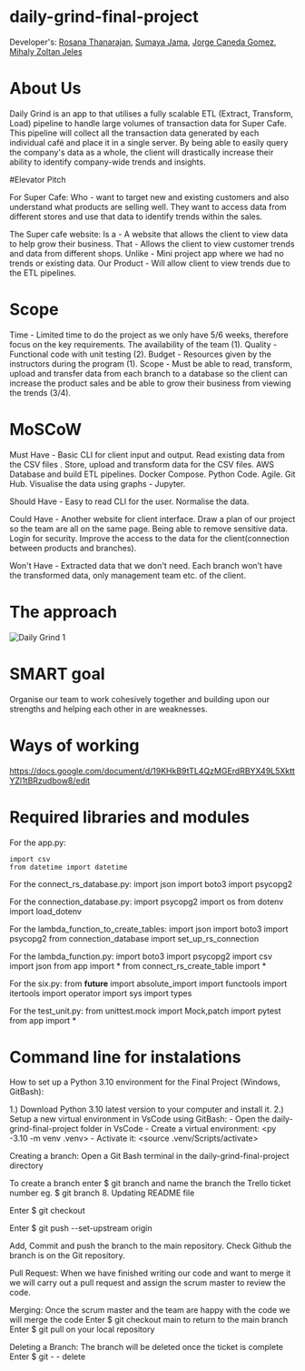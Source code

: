 # daily-grind-final-project


Developer's: 
[Rosana Thanarajan](https://github.com/rosana-t),
[Sumaya Jama](https://github.com/sumayaja),
[Jorge Caneda Gomez](https://github.com/jorgecaneda),
[Mihaly Zoltan Jeles](https://github.com/MihalyJeles)

# About Us

Daily Grind is an app to that utilises a fully scalable ETL (Extract, Transform, Load) pipeline to handle large
volumes of transaction data for Super Cafe. This pipeline will collect all the transaction data generated by each individual café and place it
in a single server. By being able to easily query the company's data as a whole, the client will drastically increase their ability to identify company-wide trends and insights.


#Elevator Pitch

For Super Cafe:
Who - want to target new and existing customers and also understand what products are selling well. They want to access data from different stores and use that data to identify trends within the sales.

The Super cafe website:
Is a  - A website that allows the client to view data to help grow their business.
That - Allows the client to view customer trends and data from different shops.
Unlike - Mini project app where we had no trends or existing data.
Our Product - Will allow client to view trends due to the ETL pipelines. 

# Scope
Time - Limited time to do the project as we only have 5/6 weeks, therefore focus on the key requirements. The availability of the team (1).
Quality - Functional code with unit testing (2).
Budget - Resources given by the instructors during the program (1).
Scope - Must be able to read, transform, upload and transfer data from each branch to a database so the client can increase the product sales and be able to grow their business from viewing the trends (3/4).

# MoSCoW

Must Have -
Basic CLI for client input and output.
Read existing data from the CSV files .
Store, upload and transform data for the CSV files.
AWS Database and build ETL pipelines.
Docker Compose.
Python Code.
Agile.
Git Hub.
Visualise the data using graphs - Jupyter.

Should Have - 
Easy to read CLI for the user.
Normalise the data.

Could Have - 
Another website for client interface.
Draw a plan of our project so the team are all on the same page.
Being able to remove sensitive data.
Login for security.
Improve the access to the data for the client(connection between products and branches).

Won't Have - 
Extracted data that we don't need.
Each branch won’t have the transformed data, only management team etc. of the client.

# The approach
![Daily Grind 1](https://user-images.githubusercontent.com/127961119/231802098-93dc852a-dcda-4a7b-9156-9619b74946ad.png)

# SMART goal
Organise our team to work cohesively together and building upon our strengths and helping each other in are weaknesses.

# Ways of working
https://docs.google.com/document/d/19KHkB9tTL4QzMGErdRBYX49L5XkttYZl1tBRzudbow8/edit

# Required libraries and modules
For the app.py:
```
import csv
from datetime import datetime
```

For the connect_rs_database.py:
import json
import boto3
import psycopg2

For the connection_database.py:
import psycopg2
import os
from dotenv import load_dotenv

For the lambda_function_to_create_tables:
import json
import boto3
import psycopg2
from connection_database import set_up_rs_connection

For the lambda_function.py:
import boto3
import psycopg2
import csv
import json
from app import *
from connect_rs_create_table import *

For the six.py:
from __future__ import absolute_import
import functools
import itertools
import operator
import sys
import types

For the test_unit.py:
from unittest.mock import Mock,patch
import pytest
from app import *

# Command line for instalations
How to set up a Python 3.10 environment for the Final Project (Windows, GitBash):

1.) Download Python 3.10 latest version to your computer and install it.
2.) Setup a new virtual environment in VsCode using GitBash:
		- Open the daily-grind-final-project folder in VsCode
		- Create a virtual environment: <py -3.10 -m venv .venv>
		- Activate it: <source .venv/Scripts/activate>

Creating a branch:
Open a Git Bash terminal in the daily-grind-final-project directory

To create a branch enter $ git branch and name the branch the Trello ticket number eg. $ git branch 8. Updating README file

Enter  $ git checkout <name of branch> 

Enter $ git push --set-upstream origin <name of branch> 

Add, Commit and push the branch to the main repository. Check Github the branch is on the Git repository. 

Pull Request: 
When we have finished writing our code and want to merge it we will carry out a pull request and assign the scrum master to review the code. 

Merging:
Once the scrum master and the team are happy with the code we will merge the code
Enter $ git checkout main to return to the main branch 
Enter $ git pull on your local repository

Deleting a Branch: 
The branch will be deleted once the ticket is complete 
Enter  $ git - - delete <name of branch> 

